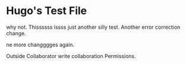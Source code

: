 # Hugo's Test File
why not.
Thissssss issss just another silly test. Another error correction change.

ne more  changggges again.

Outside Collaborator write collaboration Permissions.
